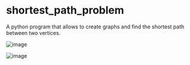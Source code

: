 # shortest_path_problem
A python program that allows to create graphs and find the shortest path between two vertices.

![image](https://github.com/Lapricode/Shortest_path_problem/assets/91993549/ff6f736a-64e1-426c-8946-6e15362d3776)

![image](https://github.com/Lapricode/Shortest_path_problem/assets/91993549/336224db-20b7-4d5e-b41e-9bc9a40ce9a1)
